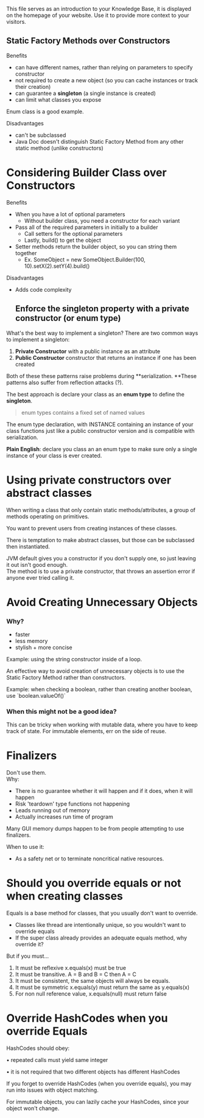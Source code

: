 This file serves as an introduction to your Knowledge Base, it is displayed on the homepage of your website. Use it to provide more context to your visitors.

## Static Factory Methods over Constructors

Benefits

* can have different names, rather than relying on parameters to specify constructor
* not required to create a new object \(so you can cache instances or track their creation\)
* can guarantee a **singleton** \(a single instance is created\)
* can limit what classes you expose 

Enum class is a good example.

Disadvantages

* can't be subclassed
* Java Doc doesn't distinguish Static Factory Method from any other static method \(unlike constructors\)

# Considering Builder Class over Constructors

Benefits

* When you have a lot of optional parameters
  * Without builder class, you need a constructor for each variant
* Pass all of the required parameters in initially to a builder
  * Call setters for the optional parameters
  * Lastly, build\(\) to get the object
* Setter methods return the builder object, so you can string them together
  * Ex. SomeObject = new SomeObject.Builder\(100, 10\).setX\(2\).setY\(4\).build\(\)

Disadvantages

* Adds code complexity
  ## Enforce the singleton property with a private constructor \(or enum type\)

What's the best way to implement a singleton? There are two common ways to implement a singleton:

1. **Private Constructor** with a public instance as an attribute
2. **Public Constructor** constructor that returns an instance if one has been created

Both of these these patterns raise problems during **serialization. **These patterns also suffer from reflection attacks \(?\).

The best approach is declare your class as an **enum type** to define the **singleton**.

> enum types contains a fixed set of named values

The enum type declaration, with INSTANCE containing an instance of your class functions just like a public constructor version and is compatible with serialization.

**Plain English**: declare you class an an enum type to make sure only a single instance of your class is ever created.

# Using private constructors over abstract classes

When writing a class that only contain static methods/attributes, a group of methods operating on primitives.

You want to prevent users from creating instances of these classes.

There is temptation to make abstract classes, but those can be subclassed then instantiated.

JVM default gives you a constructor if you don't supply one, so just leaving it out isn't good enough.  
The method is to use a private constructor, that throws an assertion error if anyone ever tried calling it.

# Avoid Creating Unnecessary Objects

### Why?

* faster
* less memory
* stylish + more concise

Example: using the string constructor inside of a loop.

An effective way to avoid creation of unnecessary objects is to use the Static Factory Method rather than constructors.

Example: when checking a boolean, rather than creating another boolean, use \`boolean.valueOf\(\)\`

### When this might not be a good idea?

This can be tricky when working with mutable data, where you have to keep track of state. For immutable elements, err on the side of reuse.

# Finalizers

Don't use them.  
Why:

* There is no guarantee whether it will happen and if it does, when it will happen
* Risk 'teardown' type functions not happening
* Leads running out of memory
* Actually increases run time of program

Many GUI memory dumps happen to be from people attempting to use finalizers.

When to use it:

* As a safety net or to terminate noncritical native resources.

# Should you override equals or not when creating classes

Equals is a base method for classes, that you usually don't want to override.

* Classes like thread are intentionally unique, so you wouldn't want to override equals
* If the super class already provides an adequate equals method, why override it?

But if you must...

1. It must be reflexive x.equals\(x\) must be true
2. It must be transitive. A = B and B = C then A = C
3. It must be consistent, the same objects will always be equals.
4. It must be symmetric x.equals\(y\) must return the same as y.equals\(x\)
5. For non null reference value, x.equals\(null\) must return false

# Override HashCodes when you override Equals

HashCodes should obey:

• repeated calls must yield same integer

• it is not required that two different objects has different HashCodes

If you forget to override HashCodes \(when you override equals\), you may run into issues with object matching. 

For immutable objects, you can lazily cache your HashCodes, since your object won't change.







